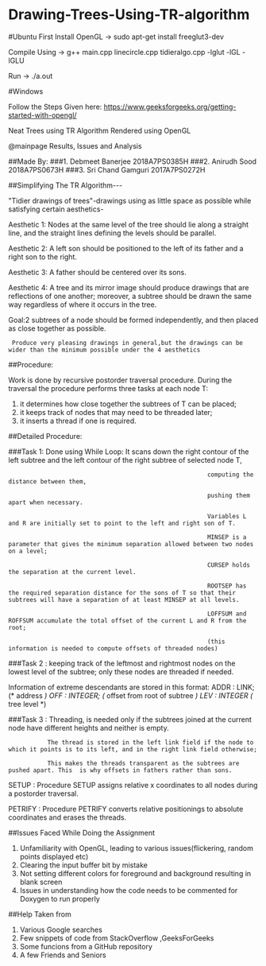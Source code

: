 # Drawing-Trees-Using-TR-algorithm


#Ubuntu
First Install OpenGL -> sudo apt-get install freeglut3-dev

Compile Using        -> g++ main.cpp linecircle.cpp tidieralgo.cpp -lglut -lGL -lGLU 

Run                  -> ./a.out

#Windows

Follow the Steps Given here: https://www.geeksforgeeks.org/getting-started-with-opengl/

Neat Trees using TR Algorithm Rendered using OpenGL

@mainpage Results, Issues and Analysis

##Made By:
###1. Debmeet Banerjee     2018A7PS0385H 
###2. Anirudh Sood         2018A7PS0673H
###3. Sri Chand Gamguri    2017A7PS0272H

##Simplifying The TR Algorithm---

"Tidier drawings of trees"-drawings using  as little space as possible while satisfying certain aesthetics-


Aesthetic 1: Nodes at the same level of the tree should lie along a straight line, and the straight lines defining the levels should be parallel.

Aesthetic 2: A left son should be positioned to the left of its father and a right son to the right.

Aesthetic 3: A father should be centered over its sons.

Aesthetic 4: A tree and its mirror image should produce drawings that are reflections of one another; moreover, a subtree should be drawn the same way regardless of where it occurs in the tree.



Goal:2 subtrees of a node should be formed independently, and then placed as close together as possible. 

     Produce very pleasing drawings in general,but the drawings can be wider than the minimum possible under the 4 aesthetics
     


##Procedure:

Work is done by recursive postorder traversal procedure. During the traversal the procedure performs three tasks at each node T: 

1. it determines how close together the subtrees of T can be placed; 
2. it keeps track of nodes that may need to be threaded later;
3. it inserts a thread if one is required.

			
##Detailed Procedure:


###Task 1: Done using While Loop: It scans down the right contour of the left subtree and the left contour of the right subtree of selected node T, 

															computing the distance between them,

															pushing them apart when necessary. 

															Variables L and R are initially set to point to the left and right son of T. 

															MINSEP is a parameter that gives the minimum separation allowed between two nodes on a level; 

															CURSEP holds the separation at the current level. 

															ROOTSEP has the required separation distance for the sons of T so that their subtrees will have a separation of at least MINSEP at all levels.

															LOFFSUM and ROFFSUM accumulate the total offset of the current L and R from the root;

															(this information is needed to compute offsets of threaded nodes)


###Task 2 : keeping track of the leftmost and rightmost nodes on the lowest level of the subtree; only these nodes are threaded if needed. 

Information of extreme descendants are stored in this format:
ADDR : LINK;									(* address *)
OFF : INTEGER;								(* offset from root of subtree *)
LEV : INTEGER									(* tree level *)


###Task 3 : Threading, is needed only if the subtrees joined at the current node have different heights and neither is empty. 

 			   The thread is stored in the left link field if the node to which it points is to its left, and in the right link field otherwise; 

 			   This makes the threads transparent as the subtrees are pushed apart. This  is why offsets in fathers rather than sons.


SETUP     :  Procedure SETUP assigns relative x coordinates to all nodes during a postorder traversal.

PETRIFY  :  Procedure PETRIFY converts relative positionings to absolute coordinates and erases the threads.


##Issues Faced While Doing the Assignment

1. Unfamiliarity with OpenGL, leading to various issues(flickering, random points displayed etc)
2. Clearing the input buffer bit by mistake
3. Not setting different colors for foreground and background resulting in blank screen
4. Issues in understanding how the code needs to be commented for Doxygen to run properly

##Help Taken from
1. Various Google searches
2. Few snippets of code from StackOverflow ,GeeksForGeeks 
3. Some funcions from a GitHub repository
4. A few Friends and Seniors
